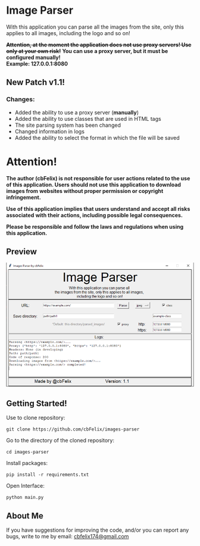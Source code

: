 
# Image Parser
With this application you can parse all the images from the site,
only this applies to all images, including the logo and so on!

~~**Attention, at the moment the application does not use proxy servers! Use only at your own risk!**~~
**You can use a proxy server, but it must be configured manually!  
Example: 127.0.0.1:8080**

## New Patch v1.1!
### Changes:
-   Added the ability to use a proxy server (**manually**)
-   Added the ability to use classes that are used in HTML tags
-   The site parsing system has been changed
-   Changed information in logs
-   Added the ability to select the format in which the file will be saved

# Attention!
**The author (cbFelix) is not responsible for user actions related to the use** **of this application. Users should not use this application to download images from** **websites without proper permission or copyright infringement.**

**Use of this application implies that users understand and accept all risks associated** **with their actions, including possible legal consequences.**

**Please be responsible and follow the laws and regulations when using this application.**

## Preview
![preview1_1](https://github.com/cbFelix/images-parser/blob/images-parser-1-1/src/preview1_1.png)
## Getting Started!
Use to clone repository:
```
git clone https://github.com/cbFelix/images-parser
```
Go to the directory of the cloned repository:
```
cd images-parser
```
Install packages:
```
pip install -r requirements.txt
```
Open Interface:
```
python main.py
```

## About Me 
If you have suggestions for improving the code, and/or you can report any bugs, write to me by email:
cbfelix174@gmail.com
